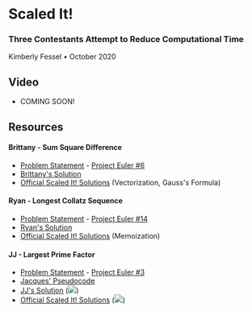 # Scaled It! 
### Three Contestants Attempt to Reduce Computational Time
Kimberly Fessel • October 2020 

## Video 
- COMING SOON!

## Resources

#### Brittany - Sum Square Difference

- [Problem Statement](brittany_problem_statement.jpg) - [Project Euler #6](https://projecteuler.net/problem=6)
- [Brittany's Solution](brittany_solution.docx)
- [Official Scaled It! Solutions](brittany_official_scaledit_solutions.ipynb) (Vectorization, Gauss's Formula)

#### Ryan - Longest Collatz Sequence

- [Problem Statement](ryan_problem_statement.jpg) - [Project Euler #14](https://projecteuler.net/problem=14)
- [Ryan's Solution](ryan_solution.ipynb)
- [Official Scaled It! Solutions](ryan_official_scaledit_solutions.ipynb) (Memoization)

#### JJ - Largest Prime Factor

- [Problem Statement](jj_problem_statement.jpg) - [Project Euler #3](https://projecteuler.net/problem=3)
- [Jacques' Pseudocode](jacques_pseudocode.png)
- [JJ's Solution](jj_solution.py) (<img src="https://render.githubusercontent.com/render/math?math=\mathcal{O}(N^2)">)
- [Official Scaled It! Solutions](jj_official_scaledit_solutions.ipynb) (<img src="https://render.githubusercontent.com/render/math?math=\mathcal{O}(N), \mathcal{O}(\sqrt N)">)
